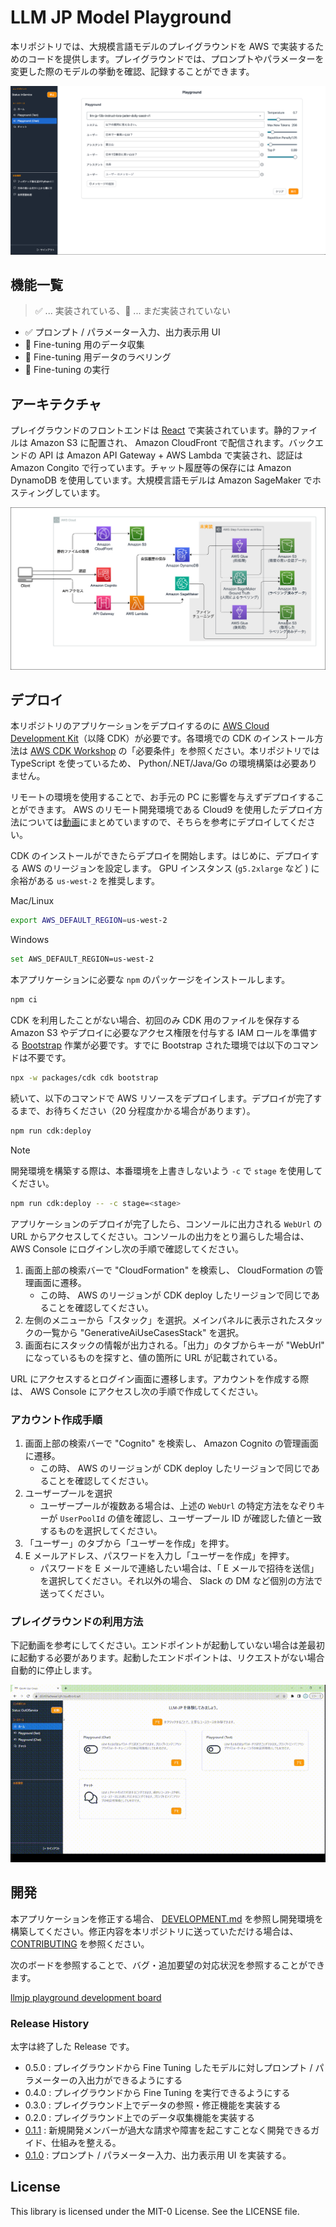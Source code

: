 # LLM JP Model Playground

本リポジトリでは、大規模言語モデルのプレイグラウンドを AWS で実装するためのコードを提供します。プレイグラウンドでは、プロンプトやパラメーターを変更した際のモデルの挙動を確認、記録することができます。

![sc_lp.png](/imgs/sc_lp.png)

## 機能一覧

> :white_check_mark: ... 実装されている、:construction: ... まだ実装されていない

- :white_check_mark: プロンプト / パラメーター入力、出力表示用 UI
- :construction: Fine-tuning 用のデータ収集
- :construction: Fine-tuning 用データのラベリング
- :construction: Fine-tuning の実行

## アーキテクチャ

プレイグラウンドのフロントエンドは [React](https://ja.react.dev/) で実装されています。静的ファイルは Amazon S3 に配置され、 Amazon CloudFront で配信されます。バックエンドの API は Amazon API Gateway + AWS Lambda で実装され、認証は Amazon Congito で行っています。チャット履歴等の保存には Amazon DynamoDB を使用しています。大規模言語モデルは Amazon SageMaker でホスティングしています。

![arch.png](/imgs/arch.png)

## デプロイ

本リポジトリのアプリケーションをデプロイするのに [AWS Cloud Development Kit](https://aws.amazon.com/jp/cdk/)（以降 CDK）が必要です。各環境での CDK のインストール方法は [AWS CDK Workshop](https://cdkworkshop.com/ja/15-prerequisites/100-awscli.html) の「必要条件」を参照ください。本リポジトリでは TypeScript を使っているため、 Python/.NET/Java/Go の環境構築は必要ありません。

リモートの環境を使用することで、お手元の PC に影響を与えずデプロイすることができます。 AWS のリモート開発環境である Cloud9 を使用したデプロイ方法については[動画](https://youtu.be/9sMA17OKP1k?si=XwEp7q6b_EXDBP3p)にまとめていますので、そちらを参考にデプロイしてください。

CDK のインストールができたらデプロイを開始します。はじめに、デプロイする AWS のリージョンを設定します。 GPU インスタンス (`g5.2xlarge` など ) に余裕がある `us-west-2` を推奨します。

Mac/Linux

```bash
export AWS_DEFAULT_REGION=us-west-2
```

Windows
```bash
set AWS_DEFAULT_REGION=us-west-2
```

本アプリケーションに必要な `npm` のパッケージをインストールします。

```bash
npm ci
```

CDK を利用したことがない場合、初回のみ CDK 用のファイルを保存する Amazon S3 やデプロイに必要なアクセス権限を付与する IAM ロールを準備する [Bootstrap](https://docs.aws.amazon.com/ja_jp/cdk/v2/guide/bootstrapping.html) 作業が必要です。すでに Bootstrap された環境では以下のコマンドは不要です。

```bash
npx -w packages/cdk cdk bootstrap
```

続いて、以下のコマンドで AWS リソースをデプロイします。デプロイが完了するまで、お待ちください（20 分程度かかる場合があります）。

```bash
npm run cdk:deploy
```

> [!NOTE]
> 開発環境を構築する際は、本番環境を上書きしないよう `-c` で `stage` を使用してください。
> ```bash
> npm run cdk:deploy -- -c stage=<stage>
> ```

アプリケーションのデプロイが完了したら、コンソールに出力される `WebUrl` の URL からアクセスしてください。コンソールの出力をとり漏らした場合は、  AWS Console にログインし次の手順で確認してください。

1. 画面上部の検索バーで "CloudFormation" を検索し、 CloudFormation の管理画面に遷移。
   * この時、 AWS のリージョンが CDK deploy したリージョンで同じであることを確認してください。
2. 左側のメニューから「スタック」を選択。メインパネルに表示されたスタックの一覧から "GenerativeAiUseCasesStack" を選択。
3. 画面右にスタックの情報が出力される。「出力」のタブからキーが "WebUrl" になっているものを探すと、値の箇所に URL が記載されている。

URL にアクセスするとログイン画面に遷移します。アカウントを作成する際は、 AWS Console にアクセスし次の手順で作成してください。

### アカウント作成手順

1. 画面上部の検索バーで "Cognito" を検索し、 Amazon Cognito の管理画面に遷移。
   * この時、 AWS のリージョンが CDK deploy したリージョンで同じであることを確認してください。
2. ユーザープールを選択
   * ユーザープールが複数ある場合は、上述の `WebUrl` の特定方法をなぞりキーが `UserPoolId` の値を確認し、ユーザープール ID が確認した値と一致するものを選択してください。
3. 「ユーザー」のタブから「ユーザーを作成」を押す。
4. E メールアドレス、パスワードを入力し「ユーザーを作成」を押す。
   * パスワードを E メールで連絡したい場合は、「 E メールで招待を送信」を選択してください。それ以外の場合、 Slack の DM など個別の方法で送ってください。

### プレイグラウンドの利用方法

下記動画を参考にしてください。エンドポイントが起動していない場合は差最初に起動する必要があります。起動したエンドポイントは、リクエストがない場合自動的に停止します。

![playground.gif](./imgs/playground.gif)

## 開発

本アプリケーションを修正する場合、 [DEVELOPMENT.md](docs/DEVELOPMENT.md) を参照し開発環境を構築してください。修正内容を本リポジトリに送っていただける場合は、 [CONTRIBUTING](CONTRIBUTING.md) を参照ください。

次のボードを参照することで、バグ・追加要望の対応状況を参照することができます。

[llmjp playground development board](https://github.com/orgs/llm-jp/projects/3)

### Release History

太字は終了した Release です。

* 0.5.0 : プレイグラウンドから Fine Tuning したモデルに対しプロンプト / パラメーターの入出力ができるようにする
* 0.4.0 : プレイグラウンドから Fine Tuning を実行できるようにする
* 0.3.0 : プレイグラウンド上でデータの参照・修正機能を実装する
* 0.2.0 : プレイグラウンド上でのデータ収集機能を実装する
* [0.1.1](https://github.com/llm-jp/llm-jp-model-playground/milestone/2) : 新規開発メンバーが過大な請求や障害を起こすことなく開発できるガイド、仕組みを整える。
* [0.1.0](https://github.com/llm-jp/llm-jp-model-playground/milestone/1) : プロンプト / パラメーター入力、出力表示用 UI を実装する。

## License

This library is licensed under the MIT-0 License. See the LICENSE file.
